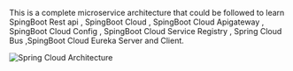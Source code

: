 This is a  complete microservice architecture that could be followed to learn SpingBoot Rest api  , SpingBoot Cloud , SpingBoot Cloud Apigateway , SpingBoot Cloud Config ,
SpingBoot Cloud  Service Registry , Spring Cloud Bus ,SpingBoot Cloud Eureka Server and Client.

![Spring Cloud Architecture]([http://url/to/img.png](https://github.com/choudharyamit3400/microservices-springboot/blob/main/architecture.png))

